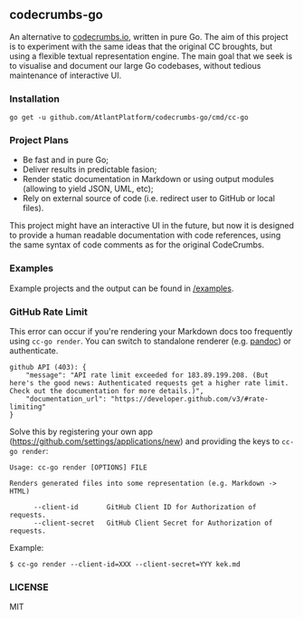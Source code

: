 ## codecrumbs-go

An alternative to [codecrumbs.io](https://github.com/Bogdan-Lyashenko/codecrumbs), written in pure Go. The aim of this project is to experiment with the same ideas that the original CC broughts, but using a flexible textual representation engine. The main goal that we seek is to visualise and document our large Go codebases, without tedious maintenance of interactive UI.

### Installation

```
go get -u github.com/AtlantPlatform/codecrumbs-go/cmd/cc-go
```

### Project Plans

* Be fast and in pure Go;
* Deliver results in predictable fasion;
* Render static documentation in Markdown or using output modules (allowing to yield JSON, UML, etc);
* Rely on external source of code (i.e. redirect user to GitHub or local files).

This project might have an interactive UI in the future, but now it is designed to provide a human readable documentation with code references, using the same syntax of code comments as for the original CodeCrumbs.

### Examples

Example projects and the output can be found in [/examples](/examples).

### GitHub Rate Limit

This error can occur if you're rendering your Markdown docs too frequently using `cc-go render`. You can switch to standalone renderer (e.g. [pandoc](https://github.com/jgm/pandoc)) or authenticate.

```
github API (403): {
    "message": "API rate limit exceeded for 183.89.199.208. (But here's the good news: Authenticated requests get a higher rate limit. Check out the documentation for more details.)",
    "documentation_url": "https://developer.github.com/v3/#rate-limiting"
}
```

Solve this by registering your own app (https://github.com/settings/applications/new) and providing the keys to `cc-go render`:

```
Usage: cc-go render [OPTIONS] FILE

Renders generated files into some representation (e.g. Markdown -> HTML)

      --client-id       GitHub Client ID for Authorization of requests.
      --client-secret   GitHub Client Secret for Authorization of requests.
```

Example:

```
$ cc-go render --client-id=XXX --client-secret=YYY kek.md
```

### LICENSE

MIT
